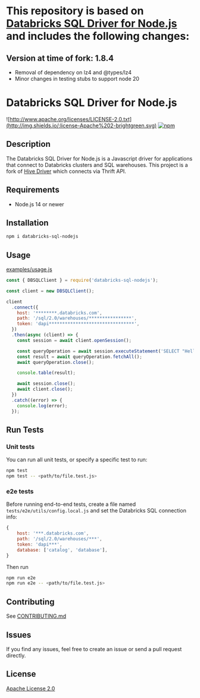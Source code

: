 # This repository is based on [Databricks SQL Driver for Node.js](https://github.com/databricks/databricks-sql-nodejs) and includes the following changes:

## Version at time of fork: 1.8.4

- Removal of dependency on lz4 and @types/lz4
- Minor changes in testing stubs to support node 20

# Databricks SQL Driver for Node.js

![http://www.apache.org/licenses/LICENSE-2.0.txt](http://img.shields.io/:license-Apache%202-brightgreen.svg)
[![npm](https://img.shields.io/npm/v/databricks-sql-nodejs?color=blue&style=flat)](https://www.npmjs.com/package/databricks-sql-nodejs)

## Description

The Databricks SQL Driver for Node.js is a Javascript driver for applications that connect to Databricks clusters and SQL warehouses. This project is a fork of [Hive Driver](https://github.com/lenchv/hive-driver) which connects via Thrift API.

## Requirements

- Node.js 14 or newer

## Installation

```bash
npm i databricks-sql-nodejs
```

## Usage

[examples/usage.js](examples/usage.js)

```javascript
const { DBSQLClient } = require('databricks-sql-nodejs');

const client = new DBSQLClient();

client
  .connect({
    host: '********.databricks.com',
    path: '/sql/2.0/warehouses/****************',
    token: 'dapi********************************',
  })
  .then(async (client) => {
    const session = await client.openSession();

    const queryOperation = await session.executeStatement('SELECT "Hello, World!"');
    const result = await queryOperation.fetchAll();
    await queryOperation.close();

    console.table(result);

    await session.close();
    await client.close();
  })
  .catch((error) => {
    console.log(error);
  });
```

## Run Tests

### Unit tests

You can run all unit tests, or specify a specific test to run:

```bash
npm test
npm test -- <path/to/file.test.js>
```

### e2e tests

Before running end-to-end tests, create a file named `tests/e2e/utils/config.local.js` and set the Databricks SQL connection info:

```javascript
{
    host: '***.databricks.com',
    path: '/sql/2.0/warehouses/***',
    token: 'dapi***',
    database: ['catalog', 'database'],
}
```

Then run

```bash
npm run e2e
npm run e2e -- <path/to/file.test.js>
```

## Contributing

See [CONTRIBUTING.md](CONTRIBUTING.md)

## Issues

If you find any issues, feel free to create an issue or send a pull request directly.

## License

[Apache License 2.0](LICENSE)
